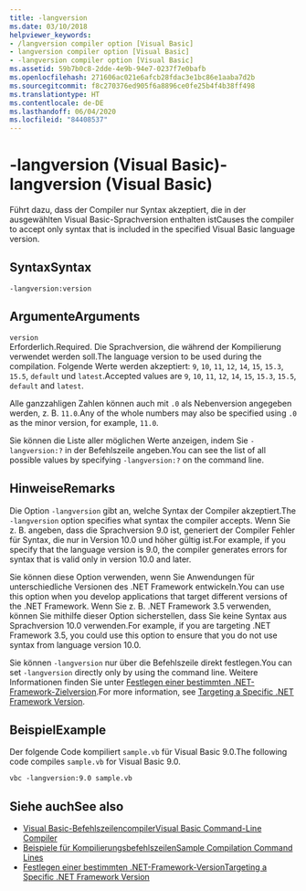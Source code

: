 ```yaml
---
title: -langversion
ms.date: 03/10/2018
helpviewer_keywords:
- /langversion compiler option [Visual Basic]
- langversion compiler option [Visual Basic]
- -langversion compiler option [Visual Basic]
ms.assetid: 59b7b0c8-2dde-4e9b-94e7-0237f7e0bafb
ms.openlocfilehash: 271606ac021e6afcb28fdac3e1bc86e1aaba7d2b
ms.sourcegitcommit: f8c270376ed905f6a8896ce0fe25b4f4b38ff498
ms.translationtype: HT
ms.contentlocale: de-DE
ms.lasthandoff: 06/04/2020
ms.locfileid: "84408537"
---
```

# <a name="-langversion-visual-basic"></a><span data-ttu-id="076e1-102">-langversion (Visual Basic)</span><span class="sxs-lookup"><span data-stu-id="076e1-102">-langversion (Visual Basic)</span></span>
<span data-ttu-id="076e1-103">Führt dazu, dass der Compiler nur Syntax akzeptiert, die in der ausgewählten Visual Basic-Sprachversion enthalten ist</span><span class="sxs-lookup"><span data-stu-id="076e1-103">Causes the compiler to accept only syntax that is included in the specified Visual Basic language version.</span></span>  
  
## <a name="syntax"></a><span data-ttu-id="076e1-104">Syntax</span><span class="sxs-lookup"><span data-stu-id="076e1-104">Syntax</span></span>  
  
```console  
-langversion:version  
```  
  
## <a name="arguments"></a><span data-ttu-id="076e1-105">Argumente</span><span class="sxs-lookup"><span data-stu-id="076e1-105">Arguments</span></span>  
 `version`  
 <span data-ttu-id="076e1-106">Erforderlich.</span><span class="sxs-lookup"><span data-stu-id="076e1-106">Required.</span></span> <span data-ttu-id="076e1-107">Die Sprachversion, die während der Kompilierung verwendet werden soll.</span><span class="sxs-lookup"><span data-stu-id="076e1-107">The language version to be used during the compilation.</span></span> <span data-ttu-id="076e1-108">Folgende Werte werden akzeptiert: `9`, `10`, `11`, `12`, `14`, `15`, `15.3`, `15.5`, `default` und `latest`.</span><span class="sxs-lookup"><span data-stu-id="076e1-108">Accepted values are `9`, `10`, `11`, `12`, `14`, `15`, `15.3`, `15.5`, `default` and `latest`.</span></span>

 <span data-ttu-id="076e1-109">Alle ganzzahligen Zahlen können auch mit `.0` als Nebenversion angegeben werden, z. B. `11.0`.</span><span class="sxs-lookup"><span data-stu-id="076e1-109">Any of the whole numbers may also be specified using `.0` as the minor version, for example, `11.0`.</span></span>

 <span data-ttu-id="076e1-110">Sie können die Liste aller möglichen Werte anzeigen, indem Sie `-langversion:?` in der Befehlszeile angeben.</span><span class="sxs-lookup"><span data-stu-id="076e1-110">You can see the list of all possible values by specifying `-langversion:?` on the command line.</span></span>  
  
## <a name="remarks"></a><span data-ttu-id="076e1-111">Hinweise</span><span class="sxs-lookup"><span data-stu-id="076e1-111">Remarks</span></span>  
 <span data-ttu-id="076e1-112">Die Option `-langversion` gibt an, welche Syntax der Compiler akzeptiert.</span><span class="sxs-lookup"><span data-stu-id="076e1-112">The `-langversion` option specifies what syntax the compiler accepts.</span></span> <span data-ttu-id="076e1-113">Wenn Sie z. B. angeben, dass die Sprachversion 9.0 ist, generiert der Compiler Fehler für Syntax, die nur in Version 10.0 und höher gültig ist.</span><span class="sxs-lookup"><span data-stu-id="076e1-113">For example, if you specify that the language version is 9.0, the compiler generates errors for syntax that is valid only in version 10.0 and later.</span></span>  
  
 <span data-ttu-id="076e1-114">Sie können diese Option verwenden, wenn Sie Anwendungen für unterschiedliche Versionen des .NET Framework entwickeln.</span><span class="sxs-lookup"><span data-stu-id="076e1-114">You can use this option when you develop applications that target different versions of the .NET Framework.</span></span> <span data-ttu-id="076e1-115">Wenn Sie z. B. .NET Framework 3.5 verwenden, können Sie mithilfe dieser Option sicherstellen, dass Sie keine Syntax aus Sprachversion 10.0 verwenden.</span><span class="sxs-lookup"><span data-stu-id="076e1-115">For example, if you are targeting .NET Framework 3.5, you could use this option to ensure that you do not use syntax from language version 10.0.</span></span>  
  
 <span data-ttu-id="076e1-116">Sie können `-langversion` nur über die Befehlszeile direkt festlegen.</span><span class="sxs-lookup"><span data-stu-id="076e1-116">You can set `-langversion` directly only by using the command line.</span></span> <span data-ttu-id="076e1-117">Weitere Informationen finden Sie unter [Festlegen einer bestimmten .NET-Framework-Zielversion](/visualstudio/ide/visual-studio-multi-targeting-overview).</span><span class="sxs-lookup"><span data-stu-id="076e1-117">For more information, see [Targeting a Specific .NET Framework Version](/visualstudio/ide/visual-studio-multi-targeting-overview).</span></span>  
  
## <a name="example"></a><span data-ttu-id="076e1-118">Beispiel</span><span class="sxs-lookup"><span data-stu-id="076e1-118">Example</span></span>  
 <span data-ttu-id="076e1-119">Der folgende Code kompiliert `sample.vb` für Visual Basic 9.0.</span><span class="sxs-lookup"><span data-stu-id="076e1-119">The following code compiles `sample.vb` for Visual Basic 9.0.</span></span>  
  
```console  
vbc -langversion:9.0 sample.vb  
```  
  
## <a name="see-also"></a><span data-ttu-id="076e1-120">Siehe auch</span><span class="sxs-lookup"><span data-stu-id="076e1-120">See also</span></span>

- [<span data-ttu-id="076e1-121">Visual Basic-Befehlszeilencompiler</span><span class="sxs-lookup"><span data-stu-id="076e1-121">Visual Basic Command-Line Compiler</span></span>](index.md)
- [<span data-ttu-id="076e1-122">Beispiele für Kompilierungsbefehlszeilen</span><span class="sxs-lookup"><span data-stu-id="076e1-122">Sample Compilation Command Lines</span></span>](sample-compilation-command-lines.md)
- [<span data-ttu-id="076e1-123">Festlegen einer bestimmten .NET-Framework-Version</span><span class="sxs-lookup"><span data-stu-id="076e1-123">Targeting a Specific .NET Framework Version</span></span>](/visualstudio/ide/visual-studio-multi-targeting-overview)
